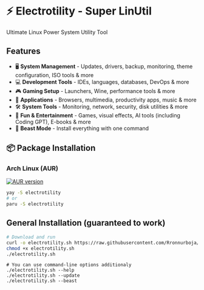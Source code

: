 # ⚡ Electrotility - Super LinUtil

Ultimate Linux Power System Utility Tool

## Features

- 🖥️ **System Management** - Updates, drivers, backup, monitoring, theme configuration, ISO tools & more
- 💻 **Development Tools** - IDEs, languages, databases, DevOps & more
- 🎮 **Gaming Setup** - Launchers, Wine, performance tools & more
- 📱 **Applications** - Browsers, multimedia, productivity apps, music & more
- 🛠️ **System Tools** - Monitoring, network, security, disk utilities & more
- 🎉 **Fun & Entertainment** - Games, visual effects, AI tools (including Coding GPT), E-books & more
- 🐉 **Beast Mode** - Install everything with one command

## 📦 Package Installation

### Arch Linux (AUR)
[![AUR version](https://img.shields.io/aur/version/electrotility)](https://aur.archlinux.org/packages/electrotility)

```bash
yay -S electrotility
# or
paru -S electrotility
```

## General Installation (guaranteed to work)

```bash
# Download and run
curl -o electrotility.sh https://raw.githubusercontent.com/Rronnurboja/electrotility/main/electrotility.sh
chmod +x electrotility.sh
./electrotility.sh
```
```
# You can use command-line options additionaly
./electrotility.sh --help
./electrotility.sh --update
./electrotility.sh --beast
```
